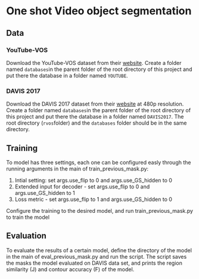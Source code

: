 # One shot Video object segmentation

## Data

### YouTube-VOS

Download the YouTube-VOS dataset from their [website](https://youtube-vos.org/). 
Create a folder named ```databases```in the parent folder of the root directory of this project and put there the database in a folder named ```YOUTUBE```.
### DAVIS 2017

Download the DAVIS 2017 dataset from their [website](https://davischallenge.org/davis2017/code.html) at 480p resolution. Create a folder named ```databases```in the parent folder of the root directory of this project and put there the database in a folder named ```DAVIS2017```. The root directory (```rvos```folder) and the ```databases``` folder should be in the same directory.

## Training
To model has three settings, each one can be configured easly through the running arguments in the main of train_previous_mask.py:
1. Intial setting: set args.use_flip to 0 and args.use_GS_hidden to 0
2. Extended input for decoder - set args.use_flip to 0 and args.use_GS_hidden to 1
3. Loss metric - set args.use_flip to 1 and args.use_GS_hidden to 0

Configure the training to the desired model, and run train_previous_mask.py to train the model

## Evaluation
To evaluate the results of a certain model, define the directory of the model in the main of eval_previous_mask.py and run the script. 
The script saves the masks the model evaluated on DAVIS data set, and prints the region similarity (J) and contour accuracy (F) of the model. 
